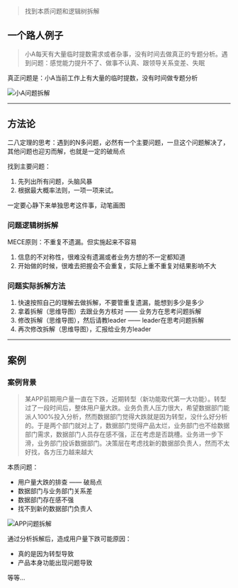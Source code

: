 > 找到本质问题和逻辑树拆解

## 一个路人例子
> 小A每天有大量临时提数需求或者杂事，没有时间去做真正的专题分析。遇到问题：感觉能力提升不了、做事不认真、跟领导关系变差、失眠

真正问题是：小A当前工作上有大量的临时提数，没有时间做专题分析

![小A问题拆解]()

---

## 方法论
二八定理的思考：遇到的N多问题，必然有一个主要问题，一旦这个问题解决了，其他问题也迎刃而解，也就是一定的破局点

找到主要问题：

1. 先列出所有问题，头脑风暴
2. 根据最大概率法则，一项一项来试。


一定要心静下来单独思考这件事，动笔画图

### 问题逻辑树拆解
MECE原则：不重复不遗漏。但实施起来不容易

1. 信息的不对称性，很难没有遗漏或者业务方想的不一定都知道
2. 开始做的时候，很难去把握会不会重复，实际上重不重复对结果影响不大

### 问题实际拆解方法
1. 快速按照自己的理解去做拆解，不要管重复遗漏，能想到多少是多少
2. 拿着拆解（思维导图）去跟业务方核对 —— 业务方在思考问题拆解
3. 修改拆解（思维导图），然后请教leader —— leader在思考问题拆解
4. 再次修改拆解（思维导图），汇报给业务方leader

--- 

## 案例
### 案例背景
> 某APP前期用户量一直在下跌，近期转型（新功能取代第一大功能）。转型过了一段时间后，整体用户量大跌。业务负责人压力很大，希望数据部门能派人100%投入分析，然而数据部门觉得大跌就是因为转型，没什么好分析的。于是两个部门就对上了，数据部门觉得产品太烂，业务部门也不给数据部门需求，数据部门人员存在感不强，正在考虑是否跳槽。业务进一步下滑，业务部门投诉数据部门。决策层在考虑找新的数据部负责人，然而不太好找，各方压力越来越大

本质问题：
- 用户量大跌的排查 —— 破局点
- 数据部门与业务部门关系差
- 数据部门存在感不强
- 找不到新的数据部门负责人

![APP问题拆解]()

通过分析拆解后，造成用户量下跌可能原因：

- 真的是因为转型导致
- 产品本身功能出现问题导致

等等...






